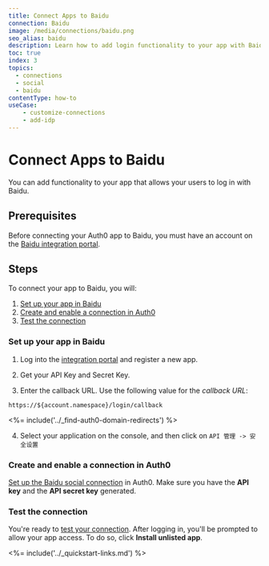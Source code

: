 ```yaml
---
title: Connect Apps to Baidu
connection: Baidu
image: /media/connections/baidu.png
seo_alias: baidu
description: Learn how to add login functionality to your app with Baidy. You will need to obtain a Client Id and Client Secret for Baidu.
toc: true
index: 3
topics:
  - connections
  - social
  - baidu
contentType: how-to
useCase:
    - customize-connections
    - add-idp
---
```


# Connect Apps to Baidu

You can add functionality to your app that allows your users to log in with Baidu.

## Prerequisites

Before connecting your Auth0 app to Baidu, you must have an account on the [Baidu integration portal](https://developer.baidu.com/dev).

## Steps

To connect your app to Baidu, you will:

1. [Set up your app in Baidu](#set-up-your-app-in-baidu)
2. [Create and enable a connection in Auth0](#create-and-enable-a-connection-in-auth0)
3. [Test the connection](#test-the-connection)

### Set up your app in Baidu

1. Log into the [integration portal](https://developer.baidu.com/dev) and register a new app.

2. Get your API Key and Secret Key.

3. Enter the callback URL. Use the following value for the <dfn data-key="callback">callback URL</dfn>:

  `https://${account.namespace}/login/callback`

<%= include('../_find-auth0-domain-redirects') %>

4. Select your application on the console, and then click on `API 管理 -> 安全设置`

### Create and enable a connection in Auth0

[Set up the Baidu social connection](/dashboard/guides/connections/set-up-connections-social) in Auth0. Make sure you have the **API key** and the **API secret key** generated.

### Test the connection

You're ready to [test your connection](/dashboard/guides/connections/test-connections-social). After logging in, you'll be prompted to allow your app access. To do so, click **Install unlisted app**.


<%= include('../_quickstart-links.md') %>
